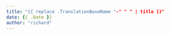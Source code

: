```yaml
---
title: "{{ replace .TranslationBaseName "-" " " | title }}"
date: {{ .Date }}
author: "richard"
---
```


